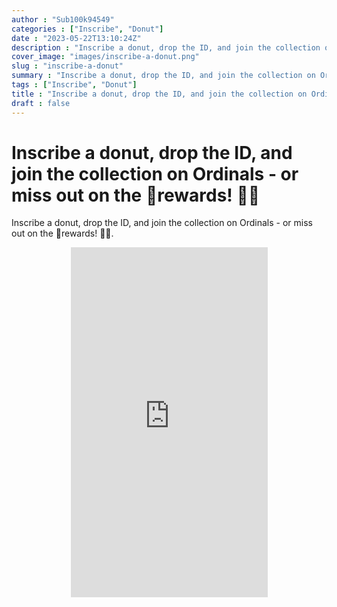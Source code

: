```yaml
---
author : "Sub100k94549"
categories : ["Inscribe", "Donut"]
date : "2023-05-22T13:10:24Z"
description : "Inscribe a donut, drop the ID, and join the collection on Ordinals - or miss out on the 🍭rewards! 🍩👀"
cover_image: "images/inscribe-a-donut.png"
slug : "inscribe-a-donut"
summary : "Inscribe a donut, drop the ID, and join the collection on Ordinals - or miss out on the 🍭rewards! 🍩👀"
tags : ["Inscribe", "Donut"]
title : "Inscribe a donut, drop the ID, and join the collection on Ordinals - or miss out on the 🍭rewards! 🍩👀"
draft : false
---
```


# Inscribe a donut, drop the ID, and join the collection on Ordinals - or miss out on the 🍭rewards! 🍩👀

Inscribe a donut, drop the ID, and join the collection on Ordinals - or miss out on the 🍭rewards! 🍩👀.


<div style="text-align: center;">
  <iframe width="315" height="560" src="https://www.youtube.com/embed/zFkann2xUMQ" title="YouTube video player" frameborder="0" allow="accelerometer; autoplay; clipboard-write; encrypted-media; gyroscope; picture-in-picture" allowfullscreen></iframe>
</div>



